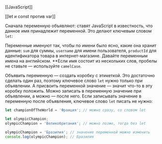 [[JavaScript]]

[[let и const против var]]

Сначала переменную объявляют: ставят JavaScript в известность, что данное имя принадлежит переменной. Это делают ключевым словом `let`:

Переменные именуют так, чтобы по имени было ясно, какие она хранит данные: `sum` для суммы, `username` для имени пользователя, `productId` для идентификатора товара в интернет-магазине. Давайте переменным имена на английском. **Если имя состоит из нескольких слов, пробелы не ставьте — используйте `camelCase`. 


Объявить переменную — создать коробку с этикеткой. Это достаточно сделать один раз, поэтому ключевое слово `let` нужно только при объявлении. А присвоить переменной значение — значит что-то в эту коробку положить. Можно записать в переменную значение при объявлении, а можно — после него. Если записывать значение в переменную после объявления, ключевое слово `let` писать не нужно:
```javascript
let championOfTheWorld = 'Франция'; // можно сразу, со словом let

let olympicChampion;
olympicChampion = 'Великобритания'; // можно позже, тогда без let

olympicChampion = 'Бразилия'; // значение переменной можно изменить
console.log(olympicChampion); // Бразилия
```
